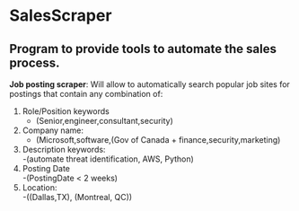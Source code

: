 # SalesScraper

## Program to provide tools to automate the sales process.

**Job posting scraper**: Will allow to automatically search popular job sites for postings that contain any combination of:

1. Role/Position keywords   
    - (Senior,engineer,consultant,security)
2. Company name:           
    - (Microsoft,software,(Gov of Canada + finance,security,marketing)
3. Description keywords:   
    -(automate threat identification, AWS, Python)
4. Posting Date             
    -(PostingDate < 2 weeks)
5. Location:               
    -((Dallas,TX), (Montreal, QC))


    
